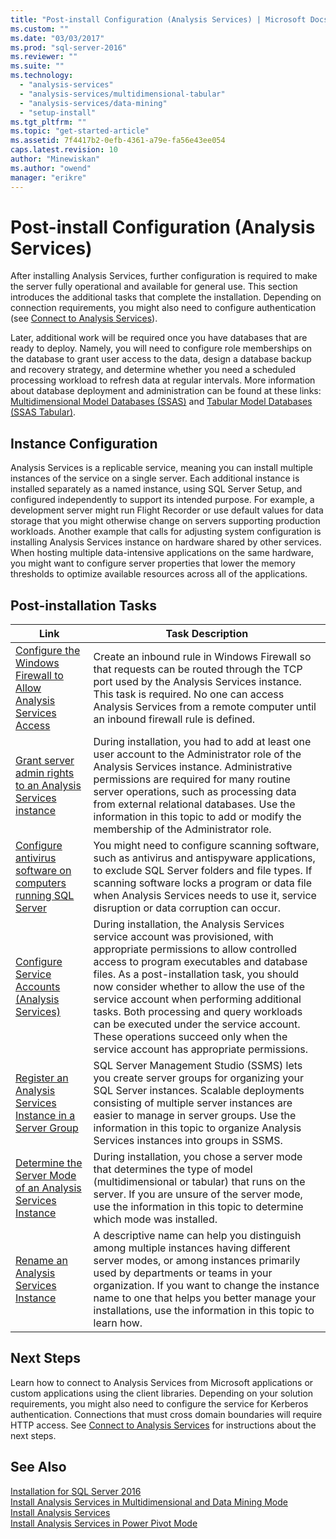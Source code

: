 ```yaml
---
title: "Post-install Configuration (Analysis Services) | Microsoft Docs"
ms.custom: ""
ms.date: "03/03/2017"
ms.prod: "sql-server-2016"
ms.reviewer: ""
ms.suite: ""
ms.technology: 
  - "analysis-services"
  - "analysis-services/multidimensional-tabular"
  - "analysis-services/data-mining"
  - "setup-install"
ms.tgt_pltfrm: ""
ms.topic: "get-started-article"
ms.assetid: 7f4417b2-0efb-4361-a79e-fa56e43ee054
caps.latest.revision: 10
author: "Minewiskan"
ms.author: "owend"
manager: "erikre"
---
```

# Post-install Configuration (Analysis Services)
  After installing Analysis Services, further configuration is required to make the server fully operational and available for general use. This section introduces the additional tasks that complete the installation. Depending on connection requirements, you might also need to configure authentication (see [Connect to Analysis Services](../../analysis-services/instances/connect-to-analysis-services.md)).  
  
 Later, additional work will be required once you have databases that are ready to deploy. Namely, you will need to configure role memberships on the database to grant user access to the data, design a database backup and recovery strategy, and determine whether you need a scheduled processing workload to refresh data at regular intervals. More information about database deployment and administration can be found at these links: [Multidimensional Model Databases &#40;SSAS&#41;](../../analysis-services/multidimensional-models/multidimensional-model-databases-ssas.md) and [Tabular Model Databases &#40;SSAS Tabular&#41;](../../analysis-services/tabular-models/tabular-model-databases-ssas-tabular.md).  
  
## Instance Configuration  
 Analysis Services is a replicable service, meaning you can install multiple instances of the service on a single server. Each additional instance is installed separately as a named instance, using SQL Server Setup, and configured independently to support its intended purpose. For example, a development server might run Flight Recorder or use default values for data storage that you might otherwise change on servers supporting production workloads. Another example that calls for adjusting system configuration is installing Analysis Services instance on hardware shared by other services. When hosting multiple data-intensive applications on the same hardware, you might want to configure server properties that lower the memory thresholds to optimize available resources across all of the applications.  
  
## Post-installation Tasks  
  
|Link|Task Description|  
|----------|----------------------|  
|[Configure the Windows Firewall to Allow Analysis Services Access](../../analysis-services/instances/configure-the-windows-firewall-to-allow-analysis-services-access.md)|Create an inbound rule in Windows Firewall so that requests can be routed through the TCP port used by the Analysis Services instance. This task is required. No one can access Analysis Services from a remote computer until an inbound firewall rule is defined.|  
|[Grant server admin rights to an  Analysis Services instance](../../analysis-services/instances/grant-server-admin-rights-to-an-analysis-services-instance.md)|During installation, you had to add at least one user account to the Administrator role of the Analysis Services instance. Administrative permissions are required for many routine server operations, such as processing data from external relational databases. Use the information in this topic to add or modify the membership of the Administrator role.|
|[Configure antivirus software on computers running SQL Server](https://support.microsoft.com/kb/309422) |You might need to configure scanning software, such as antivirus and antispyware applications, to exclude SQL Server folders and file types. If scanning software locks a program or data file when Analysis Services needs to use it, service disruption or data corruption can occur. |
|[Configure Service Accounts &#40;Analysis Services&#41;](../../analysis-services/instances/configure-service-accounts-analysis-services.md)|During installation, the Analysis Services service account was provisioned, with appropriate permissions to allow controlled access to program executables and database files. As a post-installation task, you should now consider whether to allow the use of the service account when performing additional tasks. Both processing and query workloads can be executed under the service account. These operations succeed only when the service account has appropriate permissions.|  
|[Register an Analysis Services Instance in a Server Group](../../analysis-services/instances/register-an-analysis-services-instance-in-a-server-group.md)|SQL Server Management Studio (SSMS) lets you create server groups for organizing your SQL Server instances. Scalable deployments consisting of multiple server instances are easier to manage in server groups. Use the information in this topic to organize Analysis Services instances into groups in SSMS.|  
|[Determine the Server Mode of an Analysis Services Instance](../../analysis-services/instances/determine-the-server-mode-of-an-analysis-services-instance.md)|During installation, you chose a server mode that determines the type of model (multidimensional or tabular) that runs on the server. If you are unsure of the server mode, use the information in this topic to determine which mode was installed.|  
|[Rename an Analysis Services Instance](../../analysis-services/instances/rename-an-analysis-services-instance.md)|A descriptive name can help you distinguish among multiple instances having different server modes, or among instances primarily used by departments or teams in your organization. If you want to change the instance name to one that helps you better manage your installations, use the information in this topic to learn how.|  
  
## Next Steps  
 Learn how to connect to Analysis Services from Microsoft applications or custom applications using the client libraries. Depending on your solution requirements, you might also need to configure the service for Kerberos authentication. Connections that must cross domain boundaries will require HTTP access. See [Connect to Analysis Services](../../analysis-services/instances/connect-to-analysis-services.md) for instructions about the next steps.  
  
## See Also  
 [Installation for SQL Server 2016](../../database-engine/install-windows/installation-for-sql-server-2016.md)   
 [Install Analysis Services in Multidimensional and Data Mining Mode](http://msdn.microsoft.com/library/8a1f33e8-2bd6-4fb8-bd46-c86f2a067f60)   
 [Install Analysis Services](../../analysis-services/instances/install-windows/install-analysis-services.md)   
 [Install Analysis Services in Power Pivot Mode](../../analysis-services/instances/install-windows/install-analysis-services-in-power-pivot-mode.md)  
  
  